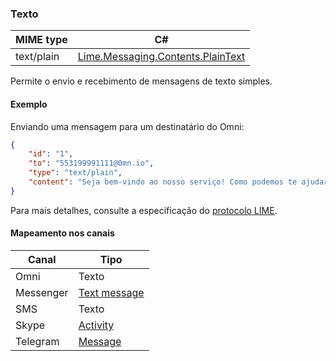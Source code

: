 ### Texto
| MIME type                | C#                                  |
|--------------------------|-------------------------------------|
| text/plain               | [Lime.Messaging.Contents.PlainText](https://github.com/takenet/lime-csharp/blob/master/src/Lime.Messaging/Contents/PlainText.cs) |

Permite o envio e recebimento de mensagens de texto simples.

#### Exemplo

Enviando uma mensagem para um destinatário do Omni:

```json
{
    "id": "1",
    "to": "553199991111@0mn.io",
    "type": "text/plain",
    "content": "Seja bem-vindo ao nosso serviço! Como podemos te ajudar?"
}
```

Para mais detalhes, consulte a especificação do [protocolo LIME](http://limeprotocol.org/content-types.html#text).

#### Mapeamento nos canais

| Canal              | Tipo                    | 
|--------------------|-------------------------|
| Omni               | Texto                   |
| Messenger          | [Text message](https://developers.facebook.com/docs/messenger-platform/send-api-reference/text-message)|
| SMS                | Texto                   |
| Skype              | [Activity](https://docs.botframework.com/en-us/skype/chat/#sending-messages-1)|
| Telegram           | [Message](https://core.telegram.org/bots/api#message)|


